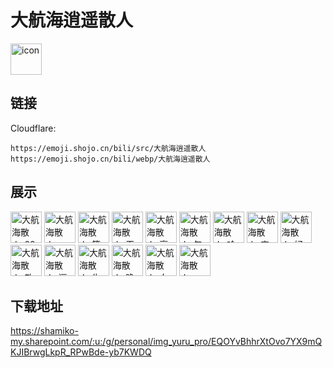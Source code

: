 # 大航海逍遥散人
<img src="https://emoji.shojo.cn/bili/src/大航海逍遥散人/icon.png" width="50" height="50" alt="icon">

## 链接
Cloudflare:
```
https://emoji.shojo.cn/bili/src/大航海逍遥散人
https://emoji.shojo.cn/bili/webp/大航海逍遥散人
```
## 展示
<img src="https://emoji.shojo.cn/bili/src/大航海逍遥散人/大航海散人-886.png" width="50" height="50" alt="大航海散人-886">
<img src="https://emoji.shojo.cn/bili/src/大航海逍遥散人/大航海散人-hello.png" width="50" height="50" alt="大航海散人-hello">
<img src="https://emoji.shojo.cn/bili/src/大航海逍遥散人/大航海散人-等一个时机.png" width="50" height="50" alt="大航海散人-等一个时机">
<img src="https://emoji.shojo.cn/bili/src/大航海逍遥散人/大航海散人-干杯.png" width="50" height="50" alt="大航海散人-干杯">
<img src="https://emoji.shojo.cn/bili/src/大航海逍遥散人/大航海散人-高叟.png" width="50" height="50" alt="大航海散人-高叟">
<img src="https://emoji.shojo.cn/bili/src/大航海逍遥散人/大航海散人-勾引一下.png" width="50" height="50" alt="大航海散人-勾引一下">
<img src="https://emoji.shojo.cn/bili/src/大航海逍遥散人/大航海散人-哈哈哈.png" width="50" height="50" alt="大航海散人-哈哈哈">
<img src="https://emoji.shojo.cn/bili/src/大航海逍遥散人/大航海散人-害怕.png" width="50" height="50" alt="大航海散人-害怕">
<img src="https://emoji.shojo.cn/bili/src/大航海逍遥散人/大航海散人-好的.png" width="50" height="50" alt="大航海散人-好的">
<img src="https://emoji.shojo.cn/bili/src/大航海逍遥散人/大航海散人-散人干不死.png" width="50" height="50" alt="大航海散人-散人干不死">
<img src="https://emoji.shojo.cn/bili/src/大航海逍遥散人/大航海散人-逗你玩.png" width="50" height="50" alt="大航海散人-逗你玩">
<img src="https://emoji.shojo.cn/bili/src/大航海逍遥散人/大航海散人-生气了.png" width="50" height="50" alt="大航海散人-生气了">
<img src="https://emoji.shojo.cn/bili/src/大航海逍遥散人/大航海散人-晚安.png" width="50" height="50" alt="大航海散人-晚安">
<img src="https://emoji.shojo.cn/bili/src/大航海逍遥散人/大航海散人-向往自由.png" width="50" height="50" alt="大航海散人-向往自由">
<img src="https://emoji.shojo.cn/bili/src/大航海逍遥散人/大航海散人-一键三连.png" width="50" height="50" alt="大航海散人-一键三连">

## 下载地址

https://shamiko-my.sharepoint.com/:u:/g/personal/img_yuru_pro/EQOYvBhhrXtOvo7YX9mQKJIBrwgLkpR_RPwBde-yb7KWDQ